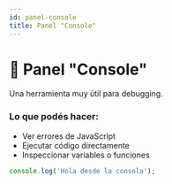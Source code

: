 ```yaml
---
id: panel-console
title: Panel "Console"
---
```


# 💬 Panel "Console"

Una herramienta muy útil para debugging.

### Lo que podés hacer:

- Ver errores de JavaScript
- Ejecutar código directamente
- Inspeccionar variables o funciones

```js
console.log('Hola desde la consola');
